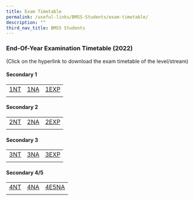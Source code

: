 ```yaml
---
title: Exam Timetable
permalink: /useful-links/BMSS-Students/exam-timetable/
description: ""
third_nav_title: BMSS Students
---
```

### End-Of-Year Examination Timetable (2022)

(Click on the hyperlink to download the exam timetable of the level/stream)

#### Secondary 1

|  |  |  |
|---|---|---|
| [1NT](/files/et1.pdf) | [1NA](/files/et2.pdf) | [1EXP](/files/et3.pdf) |
|  |  |  |

#### Secondary 2

|  |  |  |
|---|---|---|
| [2NT](/files/et4.pdf) | [2NA](/files/et5.pdf) | [2EXP](/files/et6.pdf) |
|  |  |  |

#### Secondary 3

|  |  |  |
|---|---|---|
| [3NT](/files/et7.pdf) | [3NA](/files/et8.pdf) | [3EXP](/files/et9.pdf) |
|  |  |  |

#### Secondary 4/5

|  |  |  |
|---|---|---|
| [4NT](/files/et10.pdf) | [4NA](/files/et11.pdf) | [4E5NA](/files/et12.pdf) |
|  |  |  |